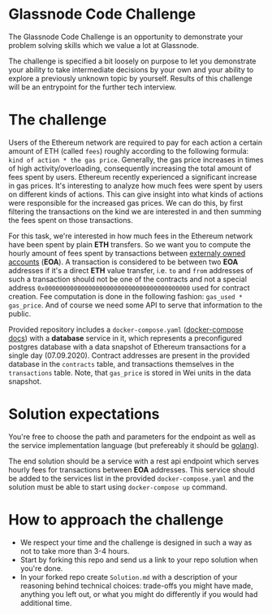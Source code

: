 # Glassnode Code Challenge

The Glassnode Code Challenge is an opportunity to demonstrate your problem
solving skills which we value a lot at Glassnode.

The challenge is specified a bit loosely on purpose to let you demonstrate your
ability to take intermediate decisions by your own and your ability to explore
a previously unknown topic by yourself. Results of this challenge will be an
entrypoint for the further tech interview.

# The challenge

Users of the Ethereum network are required to pay for each action a certain
amount of ETH (called `fees`) roughly according to the following formula: `kind
of action * the gas price`. Generally, the gas price increases in times of
high activity/overloading, consequently increasing the total amount of fees
spent by users. Ethereum recently experienced a significant increase in gas
prices. It's interesting to analyze how much fees were spent by users on different
kinds of actions. This can give insight into what kinds of actions were responsible
for the increased gas prices. We can do this, by first filtering the transactions on the
kind we are interested in and then summing the fees spent on those transactions.

For this task, we're interested in how much fees in the Ethereum network have
been spent by plain **ETH** transfers. So we want you to compute the hourly
amount of fees spent by transactions between [externaly owned accounts][]
(**EOA**). A transaction is considered to be between two **EOA** addresses if it's a
direct **ETH** value transfer, i.e. `to` and `from` addresses of such a
transaction should not be one of the contracts and not a special address
`0x0000000000000000000000000000000000000000` used for contract creation. Fee
computation is done in the following fashion: `gas_used *
gas_price`. And of course we need some API to serve that information to the
public.

Provided repository includes a `docker-compose.yaml` ([docker-compose docs][])
with a **database** service in it, which represents a preconfigured postgres database
with a data snapshot of Ethereum transactions for a single day (07.09.2020). Contract
addresses are present in the provided database in the `contracts` table, and transactions
themselves in the `transactions` table. Note, that `gas_price` is stored in Wei units in
the data snapshot.

# Solution expectations

You're free to choose the path and parameters for the endpoint as well as
the service implementation language (but prefereably it should be [golang][]).

The end solution should be a service with a rest api endpoint which serves
hourly fees for transactions between **EOA** addresses.  This service should be
added to the services list in the provided `docker-compose.yaml` and the
solution must be able to start using `docker-compose up` command.

# How to approach the challenge

- We respect your time and the challenge is designed in such a way as not to
  take more than 3-4 hours.
- Start by forking this repo and send us a link to your repo solution when
  you're done.
- In your forked repo create `Solution.md` with a description of your reasoning
  behind technical choices: trade-offs you might have made, anything you left out,
  or what you might do differently if you would had additional time.

[externaly owned accounts]: https://ethereum.org/en/whitepaper/#ethereum-accounts
[golang]:https://golang.org/
[gas]: https://ethereum.org/en/developers/docs/gas/
[gastracker]: https://etherscan.io/gastracker
[docker-compose docs]: https://docs.docker.com/compose/
